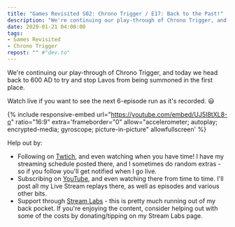 ```yaml
---
title: "Games Revisited S02: Chrono Trigger / E17: Back to the Past!"
description: "We're continuing our play-through of Chrono Trigger, and today we head back to 600 AD to try and stop Lavos from being summoned in the first place."
date: 2020-01-21 04:00:00
tags:
- Games Revisited
- Chrono Trigger
repost: "" #"dev.to"
---
```


We're continuing our play-through of Chrono Trigger, and today we head back to 600 AD to try and stop Lavos from being summoned in the first place.

Watch live if you want to see the next 6-episode run as it's recorded. :smiley:
<!--more-->

{% include responsive-embed url="https://youtube.com/embed/UJ5I8tXL8-o" ratio="16:9" extra='frameborder="0" allow="accelerometer; autoplay; encrypted-media; gyroscope; picture-in-picture" allowfullscreen' %}

Help out by:
 * Following on [Twtich](https://twitch.tv/AnonJr_Live), and even watching when you have time! I have my streaming schedule posted there, and I sometimes do random extras - so if you follow you'll get notified when I go live.
 * Subscribing on [YouTube](http://www.youtube.com/channel/UCXafqhKHbkSUIrq0LAuu0tw), and even watching there from time to time. I'll post all my Live Stream replays there, as well as episodes and various other bits.
 * Support through [Stream Labs](https://streamlabs.com/anonjr_live) - this is pretty much running out of my back pocket. If you're enjoying the content, consider helping out with some of the costs by donating/tipping on my Stream Labs page.